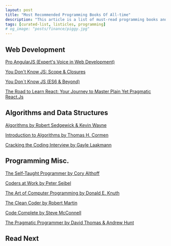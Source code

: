 ```yaml
---
layout: post
title: "Most Recommended Programming Books Of All-time"
description: "This article is a list of must-read programming books and why should you read them. The list contains the most quoted books on programming recommended by top programmers in the industry."
tags: [curated-list, listicles, programming]
# og_image: "posts/finance/piggy.jpg"
---
```


<!-- {% include image.html path="posts/finance/piggy.jpg" path-detail="posts/finance/piggy.jpg" alt="Make Passive Income" %} -->

<!-- write summary on these books -->

## Web Development

[Pro AngularJS (Expert's Voice in Web Development)](https://amzn.to/3csc4EM) 

[You Don't Know JS: Scope & Closures](https://amzn.to/2Idk9iz)

[You Don`t Know JS (ES6 & Beyond)](https://amzn.to/3cAwBHk)

[The Road to Learn React: Your Journey to Master Plain Yet Pragmatic React.Js](https://amzn.to/2PElkvt)


## Algorithms and Data Structures

[Algorithms by Robert Sedgewick & Kevin Wayne](https://amzn.to/3aEAObv)

[Introduction to Algorithms by Thomas H. Cormen](https://amzn.to/3e58ots)

[Cracking the Coding Interview by Gayle Laakmann](https://amzn.to/3bSytdk)


## Programming Misc.

[The Self-Taught Programmer by Cory Althoff ](https://amzn.to/3bJISYG)

[Coders at Work by Peter Seibel](https://amzn.to/3aKzh3I)

[The Art of Computer Programming by Donald E. Knuth](https://amzn.to/2JFkNWR)

[The Clean Coder by Robert Martin](https://amzn.to/34bB3rY)

[Code Complete by Steve McConnell](https://amzn.to/349oy0l)

[The Pragmatic Programmer by David Thomas & Andrew Hunt](https://amzn.to/39EaX1X)




## Read Next

<!-- [How to make passive income? More importantly - WHY?](http://ngninja.com/posts/how-to-make-passive-income) -->